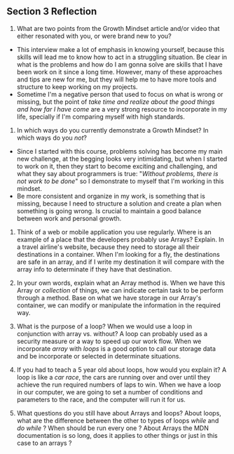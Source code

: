 ## Section 3 Reflection

1. What are two points from the Growth Mindset article and/or video that either resonated with you, or were brand new to you?
* This interview make a lot of emphasis in knowing yourself, because this skills will lead me to know how  to act in a struggling situation. Be clear in what is the problems and how do I am gonna solve are skills that I have been work on it since a long time. However, many of these approaches and tips are new for me, but they will help me to have more tools and structure to keep working on my projects.
* Sometime I'm a negative person that used to focus on what is wrong or missing, but the point of *take time and realize about the good things and how far I have come* are a very strong resource to incorporate in my life, specially if I'm comparing myself with high standards.

1. In which ways do you currently demonstrate a Growth Mindset? In which ways do you _not_?
* Since I started with this course, problems solving has become my main new challenge, at the begging looks very intimidating, but when I started to work on it, then they start to become exciting and challenging, and what they say about programmers is true: "*Without problems, there is not work to be done*" so I demonstrate to myself that I'm working in this mindset.
*  Be more consistent and organize in my work, is something that is missing, because I need to structure a solution and create a plan when something is going wrong. Is crucial to maintain a good balance between work and personal growth.

1. Think of a web or mobile application you use regularly. Where is an example of a place that the developers probably use Arrays? Explain.
In a travel airline's website, because they need to storage all their destinations in a container. When I'm looking for a fly, the destinations are safe in an array, and if I write my destination it will compare with the array info to determinate if they have that destination.

1. In your own words, explain what an Array method is.
When we have this Array or *collection* of things, we can indicate certain task to be perform through a method. Base on what we have storage in our Array's container, we can modify or manipulate the information in the required way.

1. What is the purpose of a loop? When we would use a loop in conjunction with array vs. without?
A loop can probably used as a security measure or a way to speed up our work flow. When we incorporate *array* with *loops* is a good option to call our storage data and be incorporate or selected in determinate situations.

1. If you had to teach a 5 year old about loops, how would you explain it?
A loop is like a *car race*, the cars are running over and over until they achieve the run required numbers of laps to win. When we have a loop in our computer, we are going to set a number of conditions and parameters to the race, and the computer will run it for us.

1. What questions do you still have about Arrays and loops?
About loops, what are the difference between the other to types of loops *while* and  *do while* ? When should be run every one ?
About Arrays the MDN documentation is so long, does it applies to other things or just in this case to an arrays ?
